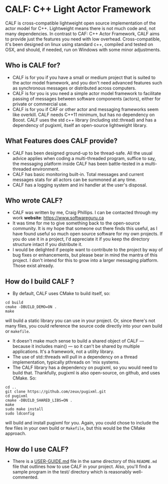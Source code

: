 # CALF: C++ Light Actor Framework

CALF is cross-compatible lightweight open source implementation of the actor model for C++. Lightweight means there is not much code and, not many dependencies. In contrast to CAF: C++ Actor Framework, CALF aims to provide just the features you need with low overhead. Cross-compatible, it's been designed on linux using standard c++, compiled and tested on OSX, and should, if needed, run on Windows with some minor adjustments.

## Who is CALF for?

* CALF is for you if you have a small or medium project that is suited to the actor model framework, and you don't need advanced features such as synchronous messages or distributed across computers.
* CALF is for you is you need a simple actor model framework to facilitate passing of messages between software components (actors), either for private or commercial use.
* CALF is for you if CAF or other actor and messaging frameworks seem like overkill. CALF needs C++11 minimum, but has no dependency on Boost. CALF uses the std c++ library (including std::thread) and has a dependency of pugixml, itself an open-source lightweight library. 

## What Features does CALF provide?

* CALF has been designed ground-up to be thread-safe. All the usual advice applies when coding a multi-threaded program, suffice to say, the messaging platform inside CALF has been battle-tested in a multi-threaded environment.
* CALF has basic monitoring built-in. Total messages and current messages stats for all actors can be summoned at any time.
* CALF has a logging system and ini handler at the user's disposal.
 
## Who wrote CALF?

* CALF was written by me, Craig Phillips. I can be contacted through my work __website__: https://www.softwareguru.ca
* It was time for me to give something back to the open-source community. It is my hope that someone out there finds this useful, as I have found useful so much open source software for my own projects. If you do use it in a project, I'd appreciate it if you keep the directory structure intact if you distribute it.
* I would be delighted if people want to contribute to the project by way of bug fixes or enhancements, but please bear in mind the mantra of this project. I don't intend for this to grow into a larger messaging platform. Those exist already.

## How do I build CALF ?

* By default, CALF uses CMake to build itself, so:

```
cd build
cmake -DBUILD_DEMO=ON .
make
```

will build a static library you can use in your project. Or, since there's not many files, you could reference the source code directly into your own build or `makefile`.
* It doesn't make much sense to build a shared object of CALF — because it includes main() — so it can't be shared by multiple applications. It's a framework, not a utility library.
* The use of std::threads will pull in a dependency on a thread implementation, typically pthreads on 'mix systems.
* The CALF library has a dependency on pugixml, so you would need to build that. Thankfully, pugixml is also open-source, on github, and uses CMake. So:

```
cd ..
git clone https://github.com/zeux/pugixml.git
cd pugixml
cmake -DBUILD_SHARED_LIBS=ON .
make
sudo make install
sudo ldconfig
```

will build and install pugixml for you. Again, you could chose to include the few files in your own build or `Makefile`, but this would be the CMake approach.

## How do I use CALF?

* There is a [USER-GUIDE.md](USER-GUIDE.md) file in the same directory of this `README.md` file that outlines how to use CALF in your project. Also, you'll find a sample program in the test/ directory which is reasonably well-commented. 

